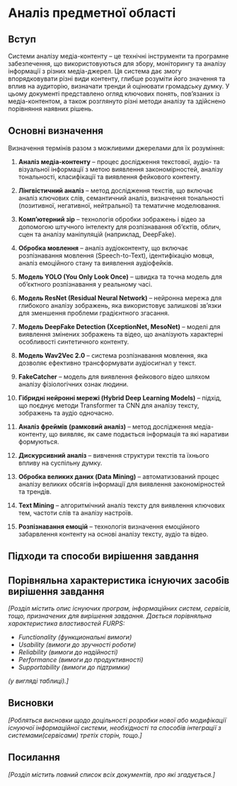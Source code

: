 # Аналіз предметної області

## Вступ

Системи аналізу медіа-контенту – це технічні інструменти та програмне забезпечення, що використовуються для збору, моніторингу та аналізу інформації з різних медіа-джерел. Ця система дає змогу впорядковувати різні види контенту, глибше розуміти його значення та вплив на аудиторію, визначати тренди й оцінювати громадську думку. У цьому документі представлено огляд ключових понять, пов’язаних із медіа-контентом, а також розглянуто різні методи аналізу та здійснено порівняння наявних рішень.



## Основні визначення

Визначення термінів разом з можливими джерелами для їх розуміння:

1. **Аналіз медіа-контенту** – процес дослідження текстової, аудіо- та візуальної інформації з метою виявлення закономірностей, аналізу тональності, класифікації та виявлення фейкового контенту.
  

3. **Лінгвістичний аналіз** – метод дослідження текстів, що включає аналіз ключових слів, семантичний аналіз, визначення тональності (позитивної, негативної, нейтральної) та тематичне моделювання.


4. **Комп’ютерний зір** – технологія обробки зображень і відео за допомогою штучного інтелекту для розпізнавання об’єктів, облич, сцен та аналізу маніпуляцій (наприклад, DeepFake).


5. **Обробка мовлення** – аналіз аудіоконтенту, що включає розпізнавання мовлення (Speech-to-Text), ідентифікацію мовця, аналіз емоційного стану та виявлення аудіофейків.


6. **Модель YOLO (You Only Look Once)** – швидка та точна модель для об’єктного розпізнавання у реальному часі.


7. **Модель ResNet (Residual Neural Network)** – нейронна мережа для глибокого аналізу зображень, яка використовує залишкові зв’язки для зменшення проблеми градієнтного згасання.


8. **Модель DeepFake Detection (XceptionNet, MesoNet)** – моделі для виявлення змінених зображень та відео, що аналізують характерні особливості синтетичного контенту.


9. **Модель Wav2Vec 2.0** – система розпізнавання мовлення, яка дозволяє ефективно трансформувати аудіосигнал у текст.


10. **FakeCatcher** – модель для виявлення фейкового відео шляхом аналізу фізіологічних ознак людини.


11. **Гібридні нейронні мережі (Hybrid Deep Learning Models)** – підхід, що поєднує методи Transformer та CNN для аналізу тексту, зображень та аудіо одночасно.


12. **Аналіз фреймів (рамковий аналіз)** – метод дослідження медіа-контенту, що виявляє, як саме подається інформація та які наративи формуються.


13. **Дискурсивний аналіз** – вивчення структури текстів та їхнього впливу на суспільну думку.


14. **Обробка великих даних (Data Mining)** – автоматизований процес аналізу великих обсягів інформації для виявлення закономірностей та трендів.


15. **Text Mining** – алгоритмічний аналіз тексту для виявлення ключових тем, частоти слів та аналізу настроїв.


16. **Розпізнавання емоцій** – технологія визначення емоційного забарвлення контенту на основі аналізу тексту, аудіо та відео.

## Підходи та способи вирішення завдання


## Порівняльна характеристика існуючих засобів вирішення завдання

*[Розділ містить опис існуючих програм, інформаційних систем, сервісів, тощо, призначених для вирішення 
завдання. Дається порівняльна характеристика властивостей FURPS:*
- *Functionality (функциональні вимоги)*
- *Usability (вимоги до зручності роботи)*
- *Reliability (вимоги до надійності)*
- *Performance (вимоги до продуктивності)*
- *Supportability (вимоги до підтримки)*

 *(у вигляді таблиці).]*

## Висновки

*[Робляться висновки щодо доцільності розробки нової або модифікації існуючої інформаційної системи, необхідності та способів інтеграції з системами(сервісами) третіх сторін, тощо.]*

## Посилання

*[Розділ містить повний список всіх документів, про які згадується.]*
